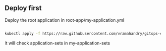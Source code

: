## Deploy first
Deploy the root application in root-app/my-application.yml
```bash

kubectl apply -f https://raw.githubusercontent.com/vramahandry/gitops-cert-level-2-examples/refs/heads/main/application-sets/root-app/my-application.yml

```
It will check application-sets in my-application-sets